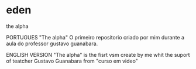 # eden
 the alpha  

PORTUGUES
"The alpha" O primeiro repositorio criado por mim durante a aula do professor gustavo guanabara. 


ENGLISH VERSION
"The alpha" is the fisrt vsm create by me whit the suport of teatcher Gustavo Guanabara from "curso em video"